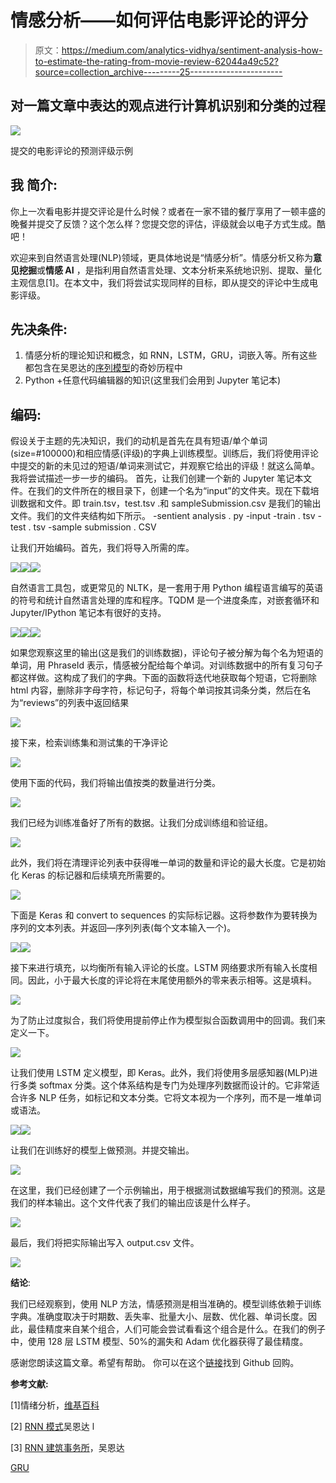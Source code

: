 # 情感分析——如何评估电影评论的评分

> 原文：<https://medium.com/analytics-vidhya/sentiment-analysis-how-to-estimate-the-rating-from-movie-review-62044a49c52?source=collection_archive---------25----------------------->

## 对一篇文章中表达的观点进行计算机识别和分类的过程

![](img/7826a3f7633909c1ae9776f5ce909395.png)

提交的电影评论的预测评级示例

## 我 **简介**:

你上一次看电影并提交评论是什么时候？或者在一家不错的餐厅享用了一顿丰盛的晚餐并提交了反馈？这个怎么样？您提交您的评估，评级就会以电子方式生成。酷吧！

欢迎来到自然语言处理(NLP)领域，更具体地说是“情感分析”。情感分析又称为**意见挖掘**或**情感 AI** ，是指利用自然语言处理、文本分析来系统地识别、提取、量化主观信息[1]。在本文中，我们将尝试实现同样的目标，即从提交的评论中生成电影评级。

## 先决条件:

1.  情感分析的理论知识和概念，如 RNN，LSTM，GRU，词嵌入等。所有这些都包含在吴恩达的[序列模型](https://www.coursera.org/learn/nlp-sequence-models#syllabus)的奇妙历程中
2.  Python +任意代码编辑器的知识(这里我们会用到 Jupyter 笔记本)

## 编码:

假设关于主题的先决知识，我们的动机是首先在具有短语/单个单词(size=#100000)和相应情感(评级)的字典上训练模型。训练后，我们将使用评论中提交的新的未见过的短语/单词来测试它，并观察它给出的评级！就这么简单。我将尝试描述一步一步的编码。
首先，让我们创建一个新的 Jupyter 笔记本文件。在我们的文件所在的根目录下，创建一个名为“input”的文件夹。现在下载培训数据和文件。即 train.tsv，test.tsv .和 sampleSubmission.csv 是我们的输出文件。我们的文件夹结构如下所示。
-sentient analysis . py
-input
-train . tsv
-test . tsv
-sample submission . CSV

让我们开始编码。首先，我们将导入所需的库。

![](img/a5c7d508937773ec698d0225681e90b7.png)![](img/acd7319bd36f1516cb9a663fa077dec7.png)![](img/5229211b700f3c2efd83d7ee7b5d8fed.png)

自然语言工具包，或更常见的 NLTK，是一套用于用 Python 编程语言编写的英语的符号和统计自然语言处理的库和程序。TQDM 是一个进度条库，对嵌套循环和 Jupyter/IPython 笔记本有很好的支持。

![](img/cf08e2e32446d9cf141239b80ce57043.png)![](img/b15f0988c82b42f3879a002e747192dd.png)![](img/eded6456efe19f4ee15a4ec64e70cf27.png)

如果您观察这里的输出(这是我们的训练数据)，评论句子被分解为每个名为短语的单词，用 PhraseId 表示，情感被分配给每个单词。对训练数据中的所有复习句子都这样做。这构成了我们的字典。下面的函数将迭代地获取每个短语，它将删除 html 内容，删除非字母字符，标记句子，将每个单词按其词条分类，然后在名为“reviews”的列表中返回结果

![](img/d849a07bd1e0765b7771f79cc5234b6c.png)

接下来，检索训练集和测试集的干净评论

![](img/3f74f6b25bb3d26f484c125060b89ac2.png)

使用下面的代码，我们将输出值按类的数量进行分类。

![](img/3c53448826b2b5f476a626b55bad8357.png)

我们已经为训练准备好了所有的数据。让我们分成训练组和验证组。

![](img/da9c7be7f33ac2b1d4b2f99905df710b.png)

此外，我们将在清理评论列表中获得唯一单词的数量和评论的最大长度。它是初始化 Keras 的标记器和后续填充所需要的。

![](img/513cd39d6bb823bab932554a674df292.png)

下面是 Keras 和 convert to sequences 的实际标记器。这将参数作为要转换为序列的文本列表。并返回—序列列表(每个文本输入一个)。

![](img/c496da5d43ad25410ba73e3b39d7150f.png)![](img/441ab309a791144ba002f7366d9fbeca.png)

接下来进行填充，以均衡所有输入评论的长度。LSTM 网络要求所有输入长度相同。因此，小于最大长度的评论将在末尾使用额外的零来表示相等。这是填料。

![](img/99372e926569851c35d336a05376d510.png)

为了防止过度拟合，我们将使用提前停止作为模型拟合函数调用中的回调。我们来定义一下。

![](img/7420754d3deca107b48f6fc3f01f4873.png)

让我们使用 LSTM 定义模型，即 Keras。此外，我们将使用多层感知器(MLP)进行多类 softmax 分类。这个体系结构是专门为处理序列数据而设计的。它非常适合许多 NLP 任务，如标记和文本分类。它将文本视为一个序列，而不是一堆单词或语法。

![](img/73f07d8047e54a228534268c784664f9.png)![](img/ffccdf7f1a1b800e89f41ff2b801e3b9.png)

让我们在训练好的模型上做预测。并提交输出。

![](img/20a3120746aa86628bcd56c171ab6764.png)

在这里，我们已经创建了一个示例输出，用于根据测试数据编写我们的预测。这是我们的样本输出。这个文件代表了我们的输出应该是什么样子。

![](img/b2197a5d028a18c4b219c4efa10e85b5.png)

最后，我们将把实际输出写入 output.csv 文件。

![](img/f447bbef2f4b6926f13533c3890477f8.png)

**结论**:

我们已经观察到，使用 NLP 方法，情感预测是相当准确的。模型训练依赖于训练字典。准确度取决于时期数、丢失率、批量大小、层数、优化器、单词长度。因此，最佳精度来自某个组合，人们可能会尝试看看这个组合是什么。在我们的例子中，使用 128 层 LSTM 模型、50%的漏失和 Adam 优化器获得了最佳精度。

感谢您朗读这篇文章。希望有帮助。
你可以在这个[链接](https://github.com/darshanadakane/sentimentAnalysis_usingPython)找到 Github 回购。

**参考文献:**

[1]情绪分析，[维基百科](https://en.wikipedia.org/wiki/Sentiment_analysis)

[2] [RNN 模式](https://www.youtube.com/watch?v=DqqWTubHEaA&list=PLZnyIsit9AM7yeTZuBmezKNc6hFHUPImh&index=3)吴恩达 l

[3] [RNN 建筑事务所](https://www.youtube.com/watch?v=Fnk4Z-muD5A&list=PLZnyIsit9AM7yeTZuBmezKNc6hFHUPImh&index=5)，吴恩达

[GRU](https://www.youtube.com/watch?v=PjMcA_NlB_8&list=PLZnyIsit9AM7yeTZuBmezKNc6hFHUPImh&index=9)
